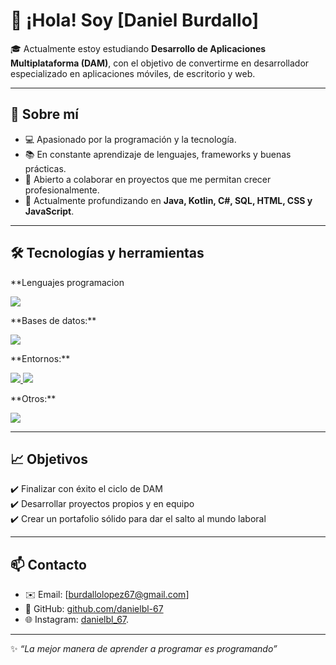 # 👋 ¡Hola! Soy [Daniel Burdallo]  

🎓 Actualmente estoy estudiando **Desarrollo de Aplicaciones Multiplataforma (DAM)**, con el objetivo de convertirme en desarrollador especializado en aplicaciones móviles, de escritorio y web.  

---

## 🚀 Sobre mí  
- 💻 Apasionado por la programación y la tecnología.  
- 📚 En constante aprendizaje de lenguajes, frameworks y buenas prácticas.  
- 🤝 Abierto a colaborar en proyectos que me permitan crecer profesionalmente.  
- 🌱 Actualmente profundizando en **Java, Kotlin, C#, SQL, HTML, CSS y JavaScript**.  

---

## 🛠️ Tecnologías y herramientas  
**Lenguajes programacion
<p align="align">
  <a href="https://skillicons.dev">
    <img src="https://skillicons.dev/icons?i=js,html,css,java" />
  </a>
</p>
 **Bases de datos:** 
<p align="align">
  <a href="https://skillicons.dev">
    <img src="https://skillicons.dev/icons?i=mysql" />
  </a>
</p>
 **Entornos:**   
<p align="align">
  <a href="https://skillicons.dev">
    <img src="https://skillicons.dev/icons?i=eclipse,vscode,idea,androidstudio" />
     <img src="https://w7.pngwing.com/pngs/259/9/png-transparent-netbeans-logo-company-logo-brand-logo-company-brand-3d-icon.png" />
    
  </a>
</p>
 **Otros:**
<p align="align">
  <a href="https://skillicons.dev">
    <img src="https://skillicons.dev/icons?i=git,discord,github,gmail,window" />
  </a>
</p>

---

## 📈 Objetivos  
✔️ Finalizar con éxito el ciclo de DAM  
✔️ Desarrollar proyectos propios y en equipo  
✔️ Crear un portafolio sólido para dar el salto al mundo laboral  

---

## 📫 Contacto  
- ✉️ Email: [burdallolopez67@gmail.com]  
- 🐙 GitHub: [github.com/danielbl-67](#)
- 🌐 Instagram: [danielbl_67](#).

---

✨ *“La mejor manera de aprender a programar es programando”*  
